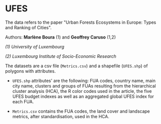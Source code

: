 # UFES

The data refers to the paper "Urban Forests Ecosystems in Europe: Types and Ranking of Cities".

Authors: **Marlène Boura** (1) and **Geoffrey Caruso** (1,2)

*(1) University of Luxembourg*

*(2) Luxembourg Institute of Socio-Economic Research*




The datasets are a csv file (`Metrics.csv`) and a shapefile (`UFES.shp`) of polygons with attributes.

- `UFES.shp` attributes' are the following: FUA codes, country name, main city name, clusters and groups of FUAs resulting from the hierarchical cluster analysis (HCA), the R color codes used in the article, the five UFES budget indexes as well as an aggregated global UFES index for each FUA.

- `Metrics.csv` contains the FUA codes, the land cover and landscape metrics, after standardisation, used in the HCA.
